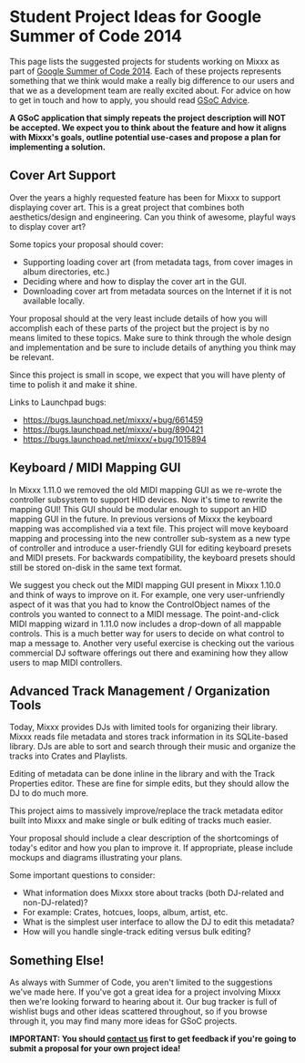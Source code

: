 # Student Project Ideas for Google Summer of Code 2014

This page lists the suggested projects for students working on Mixxx as
part of [Google Summer of
Code 2014](http://www.google-melange.com/gsoc/homepage/google/gsoc2014).
Each of these projects represents something that we think would make a
really big difference to our users and that we as a development team are
really excited about. For advice on how to get in touch and how to
apply, you should read [GSoC Advice](gsocadvice).

**A GSoC application that simply repeats the project description will
NOT be accepted. We expect you to think about the feature and how it
aligns with Mixxx's goals, outline potential use-cases and propose a
plan for implementing a solution.**

## Cover Art Support

Over the years a highly requested feature has been for Mixxx to support
displaying cover art. This is a great project that combines both
aesthetics/design and engineering. Can you think of awesome, playful
ways to display cover art?

Some topics your proposal should cover:

  - Supporting loading cover art (from metadata tags, from cover images
    in album directories, etc.)
  - Deciding where and how to display the cover art in the GUI. 
  - Downloading cover art from metadata sources on the Internet if it is
    not available locally.

Your proposal should at the very least include details of how you will
accomplish each of these parts of the project but the project is by no
means limited to these topics. Make sure to think through the whole
design and implementation and be sure to include details of anything you
think may be relevant.

Since this project is small in scope, we expect that you will have
plenty of time to polish it and make it shine.

Links to Launchpad bugs:

  - <https://bugs.launchpad.net/mixxx/+bug/661459>
  - <https://bugs.launchpad.net/mixxx/+bug/890421>
  - <https://bugs.launchpad.net/mixxx/+bug/1015894>

## Keyboard / MIDI Mapping GUI

In Mixxx 1.11.0 we removed the old MIDI mapping GUI as we re-wrote the
controller subsystem to support HID devices. Now it's time to rewrite
the mapping GUI\! This GUI should be modular enough to support an HID
mapping GUI in the future. In previous versions of Mixxx the keyboard
mapping was accomplished via a text file. This project will move
keyboard mapping and processing into the new controller sub-system as a
new type of controller and introduce a user-friendly GUI for editing
keyboard presets and MIDI presets. For backwards compatibility, the
keyboard presets should still be stored on-disk in the same text format.

We suggest you check out the MIDI mapping GUI present in Mixxx 1.10.0
and think of ways to improve on it. For example, one very
user-unfriendly aspect of it was that you had to know the ControlObject
names of the controls you wanted to connect to a MIDI message. The
point-and-click MIDI mapping wizard in 1.11.0 now includes a drop-down
of all mappable controls. This is a much better way for users to decide
on what control to map a message to. Another very useful exercise is
checking out the various commercial DJ software offerings out there and
examining how they allow users to map MIDI controllers.

## Advanced Track Management / Organization Tools

Today, Mixxx provides DJs with limited tools for organizing their
library. Mixxx reads file metadata and stores track information in its
SQLite-based library. DJs are able to sort and search through their
music and organize the tracks into Crates and Playlists.

Editing of metadata can be done inline in the library and with the Track
Properties editor. These are fine for simple edits, but they should
allow the DJ to do much more.

This project aims to massively improve/replace the track metadata editor
built into Mixxx and make single or bulk editing of tracks much easier.

Your proposal should include a clear description of the shortcomings of
today's editor and how you plan to improve it. If appropriate, please
include mockups and diagrams illustrating your plans.

Some important questions to consider:

  - What information does Mixxx store about tracks (both DJ-related and
    non-DJ-related)?
  - For example: Crates, hotcues, loops, album, artist, etc.
  - What is the simplest user interface to allow the DJ to edit this
    metadata?
  - How will you handle single-track editing versus bulk editing?

## Something Else\!

As always with Summer of Code, you aren't limited to the suggestions
we've made here. If you've got a great idea for a project involving
Mixxx then we're looking forward to hearing about it. Our bug tracker is
full of wishlist bugs and other ideas scattered throughout, so if you
browse through it, you may find many more ideas for GSoC projects.

**IMPORTANT: You should [contact us](gsocadvice) first to get feedback
if you're going to submit a proposal for your own project idea\!**
